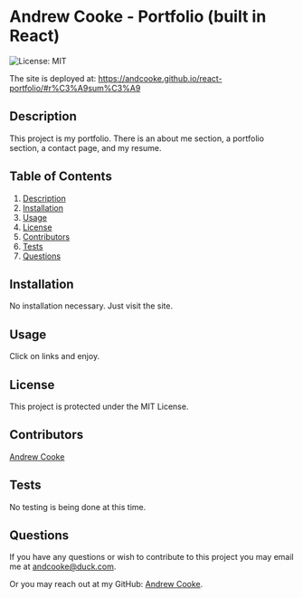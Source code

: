 # Andrew Cooke - Portfolio (built in React)

  ![License: MIT](https://img.shields.io/badge/License-MIT-yellow.svg)
  
  The site is deployed at: https://andcooke.github.io/react-portfolio/#r%C3%A9sum%C3%A9
  
  ## Description
  
  This project is my portfolio. There is an about me section, a portfolio section, a contact page, and my resume.
  
  ## Table of Contents
  
  1. [Description](#description)
  2. [Installation](#installation)
  3. [Usage](#usage)
  4. [License](#license)
  5. [Contributors](#contributors)
  6. [Tests](#tests)
  7. [Questions](#questions)
  
  
  ## Installation
  
  No installation necessary. Just visit the site.
  
  ## Usage
  
  Click on links and enjoy.
  
  ## License

  This project is protected under the MIT License.
  
  ## Contributors
  
  [Andrew Cooke](https://github.com/andcooke)
  
  ## Tests
  
  No testing is being done at this time.
  
  ## Questions
  
  If you have any questions or wish to contribute to this project you may email me at andcooke@duck.com.

  Or you may reach out at my GitHub: [Andrew Cooke](https://github.com/andcooke).
  
